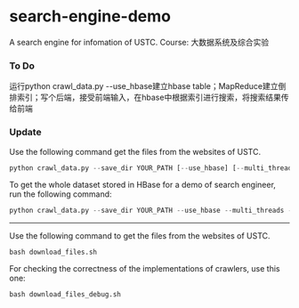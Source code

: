 # search-engine-demo
A search engine for infomation of USTC. Course: 大数据系统及综合实验

### To Do
运行python crawl_data.py --use_hbase建立hbase table；MapReduce建立倒排索引；写个后端，接受前端输入，在hbase中根据索引进行搜索，将搜索结果传给前端

### Update

Use the following command get the files from the websites of USTC.
```python
python crawl_data.py --save_dir YOUR_PATH [--use_hbase] [--multi_threads] [--verbose ] [--debug] [--demo]
```

To get the whole dataset stored in HBase for a demo of search engineer, run the following command:
```python
python crawl_data.py --save_dir YOUR_PATH --use_hbase --multi_threads --verbose --demo
```


***


Use the following command to get the files from the websites of USTC.
```shell
bash download_files.sh
```

For checking the correctness of the implementations of crawlers, use this one:
```shell
bash download_files_debug.sh
```